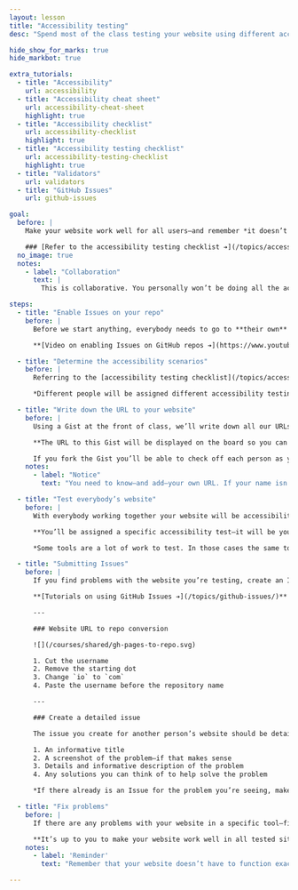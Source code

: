 ```yaml
---
layout: lesson
title: "Accessibility testing"
desc: "Spend most of the class testing your website using different accessibility tools—and fixing any problems that arise."

hide_show_for_marks: true
hide_markbot: true

extra_tutorials:
  - title: "Accessibility"
    url: accessibility
  - title: "Accessibility cheat sheet"
    url: accessibility-cheat-sheet
    highlight: true
  - title: "Accessibility checklist"
    url: accessibility-checklist
    highlight: true
  - title: "Accessibility testing checklist"
    url: accessibility-testing-checklist
    highlight: true
  - title: "Validators"
    url: validators
  - title: "GitHub Issues"
    url: github-issues

goal:
  before: |
    Make your website work well for all users—and remember *it doesn’t need to work exactly the same for every human being.*

    ### [Refer to the accessibility testing checklist ➔](/topics/accessibility-testing-checklist/)
  no_image: true
  notes:
    - label: "Collaboration"
      text: |
        This is collaborative. You personally won’t be doing all the accessibility testing. We’ll each test other people’s websites to remove any pre-conceived notions about how the site should work.

steps:
  - title: "Enable Issues on your repo"
    before: |
      Before we start anything, everybody needs to go to **their own** repository on [GitHub.com](https://github.com) and enable their Issues tab.

      **[Video on enabling Issues on GitHub repos ➔](https://www.youtube.com/watch?v=vTULg-7xycs)**

  - title: "Determine the accessibility scenarios"
    before: |
      Referring to the [accessibility testing checklist](/topics/accessibility-testing-checklist/), we’ll figure out which tools and tests need to be run.

      *Different people will be assigned different accessibility testing tools to cover as much as possible.*

  - title: "Write down the URL to your website"
    before: |
      Using a Gist at the front of class, we’ll write down all our URLs so that everybody has access to your website URL for testing.

      **The URL to this Gist will be displayed on the board so you can get a copy of the list of websites to test.**

      If you fork the Gist you’ll be able to check off each person as you go.
    notes:
      - label: "Notice"
        text: "You need to know—and add—your own URL. If your name isn’t on that list you won’t get the marks."

  - title: "Test everybody’s website"
    before: |
      With everybody working together your website will be accessibility tested in lots of different situations.

      **You’ll be assigned a specific accessibility test—it will be your job to test everybody’s website using the tool you’re assigned.**

      *Some tools are a lot of work to test. In those cases the same tool will be distributed to multiple students and the class list will be broken into smaller chunks.*

  - title: "Submitting Issues"
    before: |
      If you find problems with the website you’re testing, create an Issue on GitHub *in their repository.*

      **[Tutorials on using GitHub Issues ➔](/topics/github-issues/)**

      ---

      ### Website URL to repo conversion

      ![](/courses/shared/gh-pages-to-repo.svg)

      1. Cut the username
      2. Remove the starting dot
      3. Change `io` to `com`
      4. Paste the username before the repository name

      ---

      ### Create a detailed issue

      The issue you create for another person’s website should be detailed with at least this information:

      1. An informative title
      2. A screenshot of the problem—if that makes sense
      3. Details and informative description of the problem
      4. Any solutions you can think of to help solve the problem

      *If there already is an Issue for the problem you’re seeing, make a comment on the issue with any extra information you may know.*

  - title: "Fix problems"
    before: |
      If there are any problems with your website in a specific tool—fix them!

      **It’s up to you to make your website work well in all tested situations—we’re developing our websites to empower all humans in the world.**
    notes:
      - label: 'Reminder'
        text: "Remember that your website doesn’t have to function exactly the same in every situation—just that it should be functional in every situation."

---
```

